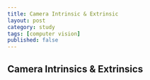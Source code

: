 ```yaml
---
title: Camera Intrinsic & Extrinsic
layout: post
category: study
tags: [computer vision]
published: false
---
```




## Camera Intrinsics & Extrinsics